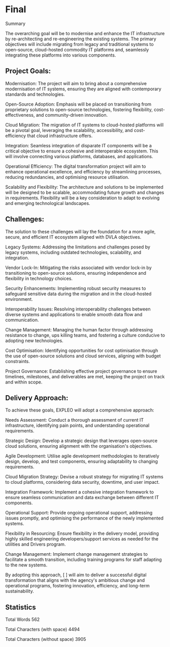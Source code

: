 # Final

Summary

The overarching goal will be to modernise and enhance the IT infrastructure by re-architecting and re-engineering the existing systems. The primary objectives will include migrating from legacy and traditional systems to open-source, cloud-hosted commodity IT platforms and, seamlessly integrating these platforms into various components.

## Project Goals:

Modernisation: The project will aim to bring about a comprehensive modernisation of IT systems, ensuring they are aligned with contemporary standards and technologies. 

Open-Source Adoption: Emphasis will be placed on transitioning from proprietary solutions to open-source technologies, fostering flexibility, cost-effectiveness, and community-driven innovation. 

Cloud Migration: The migration of IT systems to cloud-hosted platforms will be a pivotal goal, leveraging the scalability, accessibility, and cost-efficiency that cloud infrastructure offers. 

Integration: Seamless integration of disparate IT components will be a critical objective to ensure a cohesive and interoperable ecosystem. This will involve connecting various platforms, databases, and applications. 

Operational Efficiency: The digital transformation project will aim to enhance operational excellence, and efficiency by streamlining processes, reducing redundancies, and optimising resource utilisation. 

Scalability and Flexibility: The architecture and solutions to be implemented will be designed to be scalable, accommodating future growth and changes in requirements. Flexibility will be a key consideration to adapt to evolving and emerging technological landscapes.

## Challenges:

The solution to these challenges will lay the foundation for a more agile, secure, and efficient IT ecosystem aligned with DVLA objectives.

Legacy Systems: Addressing the limitations and challenges posed by legacy systems, including outdated technologies, scalability, and integration. 

Vendor Lock-In: Mitigating the risks associated with vendor lock-in by transitioning to open-source solutions, ensuring independence and flexibility in technology choices. 

Security Enhancements: Implementing robust security measures to safeguard sensitive data during the migration and in the cloud-hosted environment. 

Interoperability Issues: Resolving interoperability challenges between diverse systems and applications to enable smooth data flow and communication. 

Change Management: Managing the human factor through addressing resistance to change, ups killing teams, and fostering a culture conducive to adopting new technologies. 

Cost Optimisation: Identifying opportunities for cost optimisation through the use of open-source solutions and cloud services, aligning with budget constraints. 

Project Governance: Establishing effective project governance to ensure timelines, milestones, and deliverables are met, keeping the project on track and within scope. 


## Delivery Approach:

To achieve these goals, EXPLEO will adopt a comprehensive approach:

Needs Assessment: Conduct a thorough assessment of current IT infrastructure, identifying pain points, and understanding operational requirements. 

Strategic Design: Develop a strategic design that leverages open-source cloud solutions, ensuring alignment with the organisation's objectives. 

Agile Development: Utilise agile development methodologies to iteratively design, develop, and test components, ensuring adaptability to changing requirements. 

Cloud Migration Strategy: Devise a robust strategy for migrating IT systems to cloud platforms, considering data security, downtime, and user impact. 

Integration Framework: Implement a cohesive integration framework to ensure seamless communication and data exchange between different IT components. 

Operational Support: Provide ongoing operational support, addressing issues promptly, and optimising the performance of the newly implemented systems. 

Flexibility in Resourcing: Ensure flexibility in the delivery model, providing highly skilled engineering developers/support services as needed for the utilities and Drivers program. 

Change Management: Implement change management strategies to facilitate a smooth transition, including training programs for staff adapting to the new systems. 

By adopting this approach, [ ] will aim to deliver a successful digital transformation that aligns with the agency's ambitious change and operational programs, fostering innovation, efficiency, and long-term sustainability.


## Statistics

Total Words
562

Total Characters (with space)
4494

Total Characters (without space)
3905

